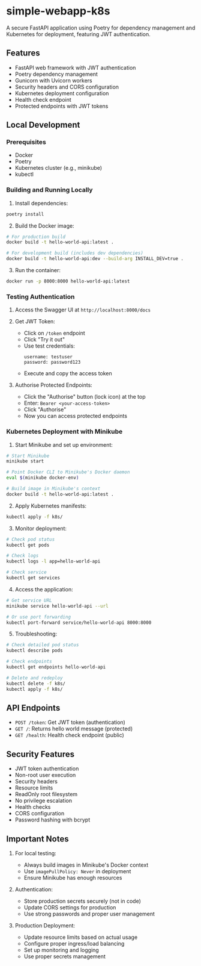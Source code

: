 # simple-webapp-k8s

A secure FastAPI application using Poetry for dependency management and Kubernetes for deployment, featuring JWT authentication.

## Features
- FastAPI web framework with JWT authentication
- Poetry dependency management
- Gunicorn with Uvicorn workers
- Security headers and CORS configuration
- Kubernetes deployment configuration
- Health check endpoint
- Protected endpoints with JWT tokens

## Local Development

### Prerequisites
- Docker
- Poetry
- Kubernetes cluster (e.g., minikube)
- kubectl

### Building and Running Locally

1. Install dependencies:
```bash
poetry install
```

2. Build the Docker image:
```bash
# For production build
docker build -t hello-world-api:latest .

# For development build (includes dev dependencies)
docker build -t hello-world-api:dev --build-arg INSTALL_DEV=true .
```

3. Run the container:
```bash
docker run -p 8000:8000 hello-world-api:latest
```

### Testing Authentication

1. Access the Swagger UI at `http://localhost:8000/docs`

2. Get JWT Token:
   - Click on `/token` endpoint
   - Click "Try it out"
   - Use test credentials:
     ```
     username: testuser
     password: password123
     ```
   - Execute and copy the access token

3. Authorise Protected Endpoints:
   - Click the "Authorise" button (lock icon) at the top
   - Enter: `Bearer <your-access-token>`
   - Click "Authorise"
   - Now you can access protected endpoints

### Kubernetes Deployment with Minikube

1. Start Minikube and set up environment:
```bash
# Start Minikube
minikube start

# Point Docker CLI to Minikube's Docker daemon
eval $(minikube docker-env)

# Build image in Minikube's context
docker build -t hello-world-api:latest .
```

2. Apply Kubernetes manifests:
```bash
kubectl apply -f k8s/
```

3. Monitor deployment:
```bash
# Check pod status
kubectl get pods

# Check logs
kubectl logs -l app=hello-world-api

# Check service
kubectl get services
```

4. Access the application:
```bash
# Get service URL
minikube service hello-world-api --url

# Or use port forwarding
kubectl port-forward service/hello-world-api 8000:8000
```

5. Troubleshooting:
```bash
# Check detailed pod status
kubectl describe pods

# Check endpoints
kubectl get endpoints hello-world-api

# Delete and redeploy
kubectl delete -f k8s/
kubectl apply -f k8s/
```

## API Endpoints

- `POST /token`: Get JWT token (authentication)
- `GET /`: Returns hello world message (protected)
- `GET /health`: Health check endpoint (public)

## Security Features
- JWT token authentication
- Non-root user execution
- Security headers
- Resource limits
- ReadOnly root filesystem
- No privilege escalation
- Health checks
- CORS configuration
- Password hashing with bcrypt

## Important Notes

1. For local testing:
   - Always build images in Minikube's Docker context
   - Use `imagePullPolicy: Never` in deployment
   - Ensure Minikube has enough resources

2. Authentication:
   - Store production secrets securely (not in code)
   - Update CORS settings for production
   - Use strong passwords and proper user management

3. Production Deployment:
   - Update resource limits based on actual usage
   - Configure proper ingress/load balancing
   - Set up monitoring and logging
   - Use proper secrets management